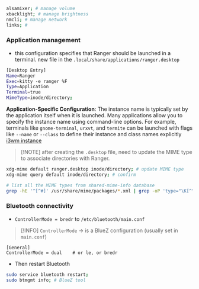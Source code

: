 ```bash
alsamixer; # manage volume
xbacklight; # manage brightness
nmcli; # manage network
links; #
```
### Application management
- this configuration specifies that Ranger should be launched in a terminal. new file in the `.local/share/applications/ranger.desktop`
```bash
[Desktop Entry]
Name=Ranger
Exec=kitty -e ranger %F
Type=Application
Terminal=true
MimeType=inode/directory;
```

**Application-Specific Configuration**: The instance name is typically set by the application itself when it is launched. Many applications allow you to specify the instance name using command-line options. For example, terminals like `gnome-terminal`, `urxvt`, and `termite` can be launched with flags like `--name` or `--class` to define their instance and class names explicitly [i3wm instance](https://bbs.archlinux.org/viewtopic.php?id=259587)

> [!NOTE] after creating the `.desktop` file, need to update the MIME type to associate directories with Ranger.

```bash
xdg-mime default ranger.desktop inode/directory; # update MIME type
xdg-mime query default inode/directory; # confirm
```

```bash
# list all the MIME types from shared-mime-info database
grep -hE '^[^#]' /usr/share/mime/packages/*.xml | grep -oP 'type="\K[^"]+'

```

### Bluetooth connectivity
- `ControllerMode = bredr` to `/etc/bluetooth/main.conf`

> [!INFO]
> `ControllerMode` -> is a BlueZ configuration (usually set in `main.conf`)

```vi
[General]
ControllerMode = dual    # or le, or bredr
```

- Then restart Bluetooth
```bash
sudo service bluetooth restart;
sudo btmgmt info; # BlueZ tool 
```